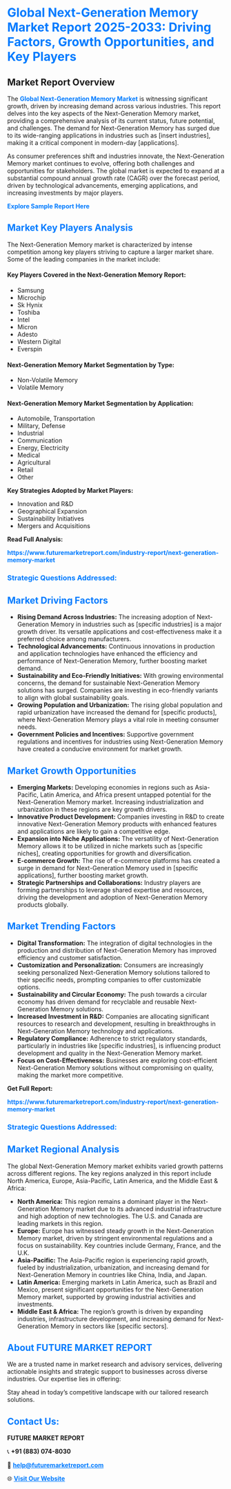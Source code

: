<h1 style="color: #007BFF;">Global Next-Generation Memory Market Report 2025-2033: Driving Factors, Growth Opportunities, and Key Players</h1>

<section id="overview">
<h2>Market Report Overview</h2>
<p>The <a href="https://www.futuremarketreport.com/industry-report/next-generation-memory-market" style="color: #007BFF; text-decoration: none;"><strong>Global Next-Generation Memory Market</strong></a> is witnessing significant growth, driven by increasing demand across various industries. This report delves into the key aspects of the Next-Generation Memory market, providing a comprehensive analysis of its current status, future potential, and challenges. The demand for Next-Generation Memory has surged due to its wide-ranging applications in industries such as [insert industries], making it a critical component in modern-day [applications].</p>
<p>As consumer preferences shift and industries innovate, the Next-Generation Memory market continues to evolve, offering both challenges and opportunities for stakeholders. The global market is expected to expand at a substantial compound annual growth rate (CAGR) over the forecast period, driven by technological advancements, emerging applications, and increasing investments by major players.</p>
</section>

<section id="overview">
<p><a href="https://www.futuremarketreport.com/request-sample/reportId=75146" style="color: #007BFF; text-decoration: none;"><strong>Explore Sample Report Here</strong></a></p>
</section>

<section id="key-players">
<h2 style="color: #007BFF;">Market Key Players Analysis</h2>
<p>The Next-Generation Memory market is characterized by intense competition among key players striving to capture a larger market share. Some of the leading companies in the market include:</p>
<h4>Key Players Covered in the Next-Generation Memory Report:</h4>
<ul><li>Samsung</li><li>Microchip</li><li>Sk Hynix</li><li>Toshiba</li><li>Intel</li><li>Micron</li><li>Adesto</li><li>Western Digital</li><li>Everspin</li></ul>
<h4>Next-Generation Memory Market Segmentation by Type:</h4>
<ul><li>Non-Volatile Memory</li><li>Volatile Memory</li></ul>

<h4>Next-Generation Memory Market Segmentation by Application:</h4>
<ul><li>Automobile, Transportation</li><li>Military, Defense</li><li>Industrial</li><li>Communication</li><li>Energy, Electricity</li><li>Medical</li><li>Agricultural</li><li>Retail</li><li>Other</li></ul>
<p><strong>Key Strategies Adopted by Market Players:</strong></p>
<ul>
<li>Innovation and R&D</li>
<li>Geographical Expansion</li>
<li>Sustainability Initiatives</li>
<li>Mergers and Acquisitions</li>
</ul>
</section>

<section>
<p><strong>Read Full Analysis: </strong></p><a href="https://www.futuremarketreport.com/industry-report/next-generation-memory-market" style="color: #007BFF; text-decoration: none;"><strong>https://www.futuremarketreport.com/industry-report/next-generation-memory-market</strong></a>
<h3 style="color: #007BFF;">Strategic Questions Addressed:</h3>
</section>

<section id="driving-factors">
<h2 style="color: #007BFF;">Market Driving Factors</h2>
<ul>
<li><strong>Rising Demand Across Industries:</strong> The increasing adoption of Next-Generation Memory in industries such as [specific industries] is a major growth driver. Its versatile applications and cost-effectiveness make it a preferred choice among manufacturers.</li>
<li><strong>Technological Advancements:</strong> Continuous innovations in production and application technologies have enhanced the efficiency and performance of Next-Generation Memory, further boosting market demand.</li>
<li><strong>Sustainability and Eco-Friendly Initiatives:</strong> With growing environmental concerns, the demand for sustainable Next-Generation Memory solutions has surged. Companies are investing in eco-friendly variants to align with global sustainability goals.</li>
<li><strong>Growing Population and Urbanization:</strong> The rising global population and rapid urbanization have increased the demand for [specific products], where Next-Generation Memory plays a vital role in meeting consumer needs.</li>
<li><strong>Government Policies and Incentives:</strong> Supportive government regulations and incentives for industries using Next-Generation Memory have created a conducive environment for market growth.</li>
</ul>
</section>

<section id="growth-opportunities">
<h2 style="color: #007BFF;">Market Growth Opportunities</h2>
<ul>
<li><strong>Emerging Markets:</strong> Developing economies in regions such as Asia-Pacific, Latin America, and Africa present untapped potential for the Next-Generation Memory market. Increasing industrialization and urbanization in these regions are key growth drivers.</li>
<li><strong>Innovative Product Development:</strong> Companies investing in R&D to create innovative Next-Generation Memory products with enhanced features and applications are likely to gain a competitive edge.</li>
<li><strong>Expansion into Niche Applications:</strong> The versatility of Next-Generation Memory allows it to be utilized in niche markets such as [specific niches], creating opportunities for growth and diversification.</li>
<li><strong>E-commerce Growth:</strong> The rise of e-commerce platforms has created a surge in demand for Next-Generation Memory used in [specific applications], further boosting market growth.</li>
<li><strong>Strategic Partnerships and Collaborations:</strong> Industry players are forming partnerships to leverage shared expertise and resources, driving the development and adoption of Next-Generation Memory products globally.</li>
</ul>
</section>

<section id="trending-factors">
<h2 style="color: #007BFF;">Market Trending Factors</h2>
<ul>
<li><strong>Digital Transformation:</strong> The integration of digital technologies in the production and distribution of Next-Generation Memory has improved efficiency and customer satisfaction.</li>
<li><strong>Customization and Personalization:</strong> Consumers are increasingly seeking personalized Next-Generation Memory solutions tailored to their specific needs, prompting companies to offer customizable options.</li>
<li><strong>Sustainability and Circular Economy:</strong> The push towards a circular economy has driven demand for recyclable and reusable Next-Generation Memory solutions.</li>
<li><strong>Increased Investment in R&D:</strong> Companies are allocating significant resources to research and development, resulting in breakthroughs in Next-Generation Memory technology and applications.</li>
<li><strong>Regulatory Compliance:</strong> Adherence to strict regulatory standards, particularly in industries like [specific industries], is influencing product development and quality in the Next-Generation Memory market.</li>
<li><strong>Focus on Cost-Effectiveness:</strong> Businesses are exploring cost-efficient Next-Generation Memory solutions without compromising on quality, making the market more competitive.</li>
</ul>
</section>

<section>
<p><strong>Get Full Report: </strong></p><a href="https://www.futuremarketreport.com/industry-report/next-generation-memory-market" style="color: #007BFF; text-decoration: none;"><strong>https://www.futuremarketreport.com/industry-report/next-generation-memory-market</strong></a>
<h3 style="color: #007BFF;">Strategic Questions Addressed:</h3>
</section>


<section id="regional-analysis">
<h2 style="color: #007BFF;">Market Regional Analysis</h2>
<p>The global Next-Generation Memory market exhibits varied growth patterns across different regions. The key regions analyzed in this report include North America, Europe, Asia-Pacific, Latin America, and the Middle East & Africa:</p>
<ul>
<li><strong>North America:</strong> This region remains a dominant player in the Next-Generation Memory market due to its advanced industrial infrastructure and high adoption of new technologies. The U.S. and Canada are leading markets in this region.</li>
<li><strong>Europe:</strong> Europe has witnessed steady growth in the Next-Generation Memory market, driven by stringent environmental regulations and a focus on sustainability. Key countries include Germany, France, and the U.K.</li>
<li><strong>Asia-Pacific:</strong> The Asia-Pacific region is experiencing rapid growth, fueled by industrialization, urbanization, and increasing demand for Next-Generation Memory in countries like China, India, and Japan.</li>
<li><strong>Latin America:</strong> Emerging markets in Latin America, such as Brazil and Mexico, present significant opportunities for the Next-Generation Memory market, supported by growing industrial activities and investments.</li>
<li><strong>Middle East & Africa:</strong> The region’s growth is driven by expanding industries, infrastructure development, and increasing demand for Next-Generation Memory in sectors like [specific sectors].</li>
</ul>
</section>

<footer>
<h2 style="color: #007BFF;">About FUTURE MARKET REPORT</h2>
<p>We are a trusted name in market research and advisory services, delivering actionable insights and strategic support to businesses across diverse industries. Our expertise lies in offering:</p>

<p>Stay ahead in today’s competitive landscape with our tailored research solutions.</p>

<h2 style="color: #007BFF;">Contact Us:</h2>
<p><strong>FUTURE MARKET REPORT</strong></p>
<p>📞 <strong>+91 (883) 074-8030</strong></p>
<p>📧 <strong><a href="mailto:help@futuremarketreport.com" style="color: #007BFF;">help@futuremarketreport.com</a></strong></p>
<p>🌐 <strong><a href="https://www.futuremarketreport.com/" style="color: #007BFF;">Visit Our Website</a></strong></p>
</footer>